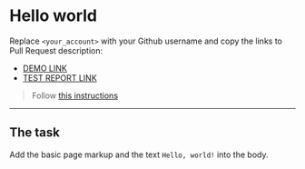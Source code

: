 # Hello world
Replace `<your_account>` with your Github username and copy the links to Pull Request description:
- [DEMO LINK](https://m-hrytsenko.github.io/layout_hello-world/)
- [TEST REPORT LINK](https://m-hrytsenko.github.io/layout_hello-world/report/html_report/)

> Follow [this instructions](https://mate-academy.github.io/layout_task-guideline/#how-to-solve-the-layout-tasks-on-github)
___

## The task 
Add the basic page markup and the text `Hello, world!` into the body.
